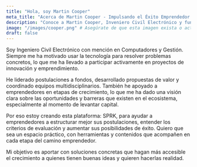 ```yaml
---
title: "Hola, soy Martin Cooper"
meta_title: "Acerca de Martin Cooper - Impulsando el Éxito Emprendedor en Chile"
description: "Conoce a Martin Cooper, Inveniero Civil Electrónico y fundador, y su visión para ayudar a emprendedores chilenos a través de SPRK."
image: "/images/cooper.png" # Asegúrate de que esta imagen exista o actualízala
draft: false
---
```


Soy Ingeniero Civil Electrónico con mención en Computadores y Gestión. Siempre me ha motivado usar la tecnología para resolver problemas concretos, lo que me ha llevado a participar activamente en proyectos de innovación y emprendimiento.

He liderado postulaciones a fondos, desarrollado propuestas de valor y coordinado equipos multidisciplinarios. También he apoyado a emprendedores en etapas de crecimiento, lo que me ha dado una visión clara sobre las oportunidades y barreras que existen en el ecosistema, especialmente al momento de levantar capital.

Por eso estoy creando esta plataforma: SPRK, para ayudar a emprendedores a estructurar mejor sus postulaciones, entender los criterios de evaluación y aumentar sus posibilidades de éxito. Quiero que sea un espacio práctico, con herramientas y contenidos que acompañen en cada etapa del camino emprendedor.

Mi objetivo es aportar con soluciones concretas que hagan más accesible el crecimiento a quienes tienen buenas ideas y quieren hacerlas realidad.

